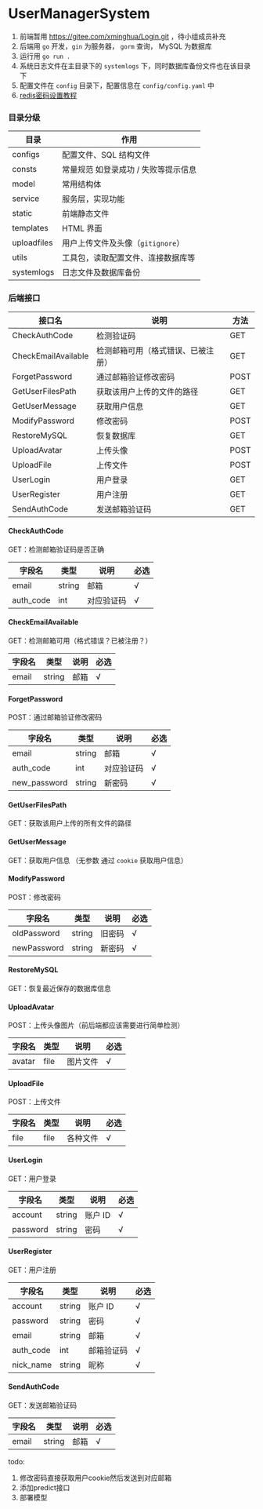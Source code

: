 # UserManagerSystem

1. 前端暂用 https://gitee.com/xminghua/Login.git ，待小组成员补充
2. 后端用 `go` 开发，`gin` 为服务器， `gorm` 查询， MySQL 为数据库
3. 运行用 `go run .`
4. 系统日志文件在主目录下的 `systemlogs` 下，同时数据库备份文件也在该目录下
5. 配置文件在 `config` 目录下，配置信息在 `config/config.yaml` 中
6. [redis密码设置教程](https://www.runoob.com/redis/redis-security.html)

### 目录分级

| 目录        | 作用                               |
| ----------- | ---------------------------------- |
| configs     | 配置文件、SQL 结构文件              |
| consts      | 常量规范 如登录成功 / 失败等提示信息 |
| model       | 常用结构体                         |
| service     | 服务层，实现功能                   |
| static      | 前端静态文件                       |
| templates   | HTML 界面                           |
| uploadfiles | 用户上传文件及头像（`gitignore`）    |
| utils       | 工具包，读取配置文件、连接数据库等 |
| systemlogs | 日志文件及数据库备份 |

### 后端接口

| 接口名              | 说明                               | 方法 |
| ------------------- | ---------------------------------- | ---- |
| CheckAuthCode       | 检测验证码                         | GET  |
| CheckEmailAvailable | 检测邮箱可用（格式错误、已被注册） | GET  |
| ForgetPassword      | 通过邮箱验证修改密码               | POST |
| GetUserFilesPath    | 获取该用户上传的文件的路径         | GET  |
| GetUserMessage      | 获取用户信息                       | GET  |
| ModifyPassword      | 修改密码                           | POST |
| RestoreMySQL        | 恢复数据库                         | GET  |
| UploadAvatar        | 上传头像                           | POST |
| UploadFile          | 上传文件                           | POST |
| UserLogin           | 用户登录                           | GET  |
| UserRegister        | 用户注册                           | GET  |
| SendAuthCode        | 发送邮箱验证码                     | GET  |

#### CheckAuthCode

GET：检测邮箱验证码是否正确

| 字段名    | 类型   | 说明       | 必选 |
| --------- | ------ | ---------- | ---- |
| email     | string | 邮箱       | √    |
| auth_code | int    | 对应验证码 | √    |

#### CheckEmailAvailable

GET：检测邮箱可用（格式错误？已被注册？）

| 字段名 | 类型   | 说明 | 必选 |
| ------ | ------ | ---- | ---- |
| email  | string | 邮箱 | √    |

#### ForgetPassword

POST：通过邮箱验证修改密码

| 字段名       | 类型   | 说明       | 必选 |
| ------------ | ------ | ---------- | ---- |
| email        | string | 邮箱       | √    |
| auth_code    | int    | 对应验证码 | √    |
| new_password | string | 新密码     | √    |

#### GetUserFilesPath

GET：获取该用户上传的所有文件的路径

#### GetUserMessage

GET：获取用户信息 （无参数 通过 `cookie` 获取用户信息）

#### ModifyPassword

POST：修改密码

| 字段名      | 类型   | 说明   | 必选 |
| ----------- | ------ | ------ | ---- |
| oldPassword | string | 旧密码 | √    |
| newPassword | string | 新密码 | √    |

#### RestoreMySQL

GET：恢复最近保存的数据库信息

#### UploadAvatar

POST：上传头像图片（前后端都应该需要进行简单检测）

| 字段名 | 类型 | 说明     | 必选 |
| ------ | ---- | -------- | ---- |
| avatar | file | 图片文件 | √    |

#### UploadFile

POST：上传文件

| 字段名 | 类型 | 说明     | 必选 |
| ------ | ---- | -------- | ---- |
| file   | file | 各种文件 | √    |

#### UserLogin 

GET：用户登录 

| 字段名   | 类型   | 说明   | 必选 |
| -------- | ------ | ------ | ---- |
| account  | string | 账户 ID | √    |
| password | string | 密码   | √    |

#### UserRegister

GET：用户注册

| 字段名   | 类型   | 说明   | 必选 |
| -------- | ------ | ------ | ---- |
| account  | string | 账户 ID | √    |
| password | string | 密码   | √    |
| email    | string | 邮箱   | √    |
| auth_code | int | 邮箱验证码 | √ |
| nick_name | string | 昵称   | √    |

#### SendAuthCode

GET：发送邮箱验证码 

| 字段名 | 类型   | 说明 | 必选 |
| ------ | ------ | ---- | ---- |
| email  | string | 邮箱 | √    |

todo:
1. 修改密码直接获取用户cookie然后发送到对应邮箱
2. 添加predict接口
3. 部署模型